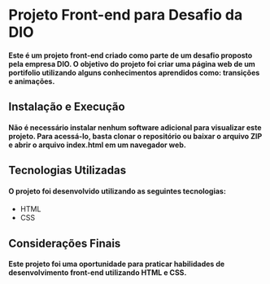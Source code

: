 # Projeto Front-end para Desafio da DIO

####  Este é um projeto front-end criado como parte de um desafio proposto pela empresa DIO. O objetivo do projeto foi criar uma página web de um portifolio utilizando alguns conhecimentos aprendidos como: transições e animações.

## Instalação e Execução
#### Não é necessário instalar nenhum software adicional para visualizar este projeto. Para acessá-lo, basta clonar o repositório ou baixar o arquivo ZIP e abrir o arquivo index.html em um navegador web.

## Tecnologias Utilizadas
#### O projeto foi desenvolvido utilizando as seguintes tecnologias:

- HTML
- CSS

## Considerações Finais
#### Este projeto foi uma oportunidade para praticar habilidades de desenvolvimento front-end utilizando HTML e CSS.
